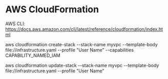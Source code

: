 # AWS CloudFormation

AWS CLI: https://docs.aws.amazon.com/cli/latest/reference/cloudformation/index.html

aws cloudformation create-stack --stack-name myvpc --template-body file://infrastructure.yaml --profile "User Name" --capabilities CAPABILITY_NAMED_IAM
 
aws cloudformation update-stack --stack-name myvpc --template-body file://infrastructure.yaml --profile "User Name"